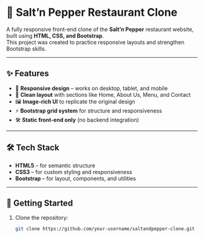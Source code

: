 # 🍴 Salt’n Pepper Restaurant Clone  

A fully responsive front-end clone of the **Salt’n Pepper** restaurant website, built using **HTML, CSS, and Bootstrap**.  
This project was created to practice responsive layouts and strengthen Bootstrap skills.  

---

## ✨ Features  
- 📱 **Responsive design** – works on desktop, tablet, and mobile  
- 🎨 **Clean layout** with sections like Home, About Us, Menu, and Contact  
- 🖼️ **Image-rich UI** to replicate the original design  
- ⚡ **Bootstrap grid system** for structure and responsiveness  
- 🛠️ **Static front-end only** (no backend integration)  

---

## 🛠️ Tech Stack  
- **HTML5** – for semantic structure  
- **CSS3** – for custom styling and responsiveness  
- **Bootstrap** – for layout, components, and utilities  

---

## 🚀 Getting Started  
1. Clone the repository:  
   ```bash
   git clone https://github.com/your-username/saltandpepper-clone.git
